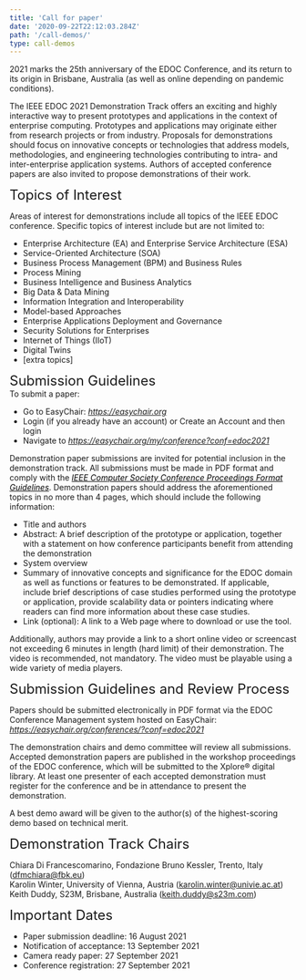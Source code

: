 ```yaml
---
title: 'Call for paper'
date: '2020-09-22T22:12:03.284Z'
path: '/call-demos/'
type: call-demos
---
```


2021 marks the 25th anniversary of the EDOC Conference, and its return to its origin in Brisbane, Australia (as well as online depending on pandemic conditions).

The IEEE EDOC 2021 Demonstration Track offers an exciting and highly interactive way to present prototypes and applications in the context of enterprise computing. Prototypes and applications may originate either from research projects or from industry. Proposals for demonstrations should focus on innovative concepts or technologies that address models, methodologies, and engineering technologies contributing to intra- and inter-enterprise application systems. Authors of accepted conference papers are also invited to propose demonstrations of their work.
<div style="font-size:18pt;">Topics of Interest</div>

Areas of interest for demonstrations include all topics of the IEEE EDOC conference. Specific topics of interest include but are not limited to:

- Enterprise Architecture (EA) and Enterprise Service Architecture (ESA)
- Service-Oriented Architecture (SOA)
- Business Process Management (BPM) and Business Rules
- Process Mining
- Business Intelligence and Business Analytics
- Big Data & Data Mining
- Information Integration and Interoperability
- Model-based Approaches
- Enterprise Applications Deployment and Governance
- Security Solutions for Enterprises
- Internet of Things (IIoT)
- Digital Twins
- [extra topics]

<div style="font-size:18pt;">Submission Guidelines</div>

<div style="margin-bottom: 2pt">To submit a paper:</div>

- Go to EasyChair: <a style="color: black;text-decoration: underline;" href="https://easychair.org/"><i>https://easychair.org</i></a><br/>
- Login (if you already have an account) or Create an Account and then login
- Navigate to <a style="color: black;text-decoration: underline;" href="https://easychair.org/my/conference?conf=edoc2021"><i>https://easychair.org/my/conference?conf=edoc2021</i></a><br/>

Demonstration paper submissions are invited for potential inclusion in the demonstration track. All submissions must be made in PDF format and comply with the <a style="color: black;text-decoration: underline;" href="https://www.ieee.org/conferences_events/conferences/publishing/templates.html"><i>IEEE Computer Society Conference Proceedings Format Guidelines</i></a>. Demonstration papers should address the aforementioned topics in no more than 4 pages, which should include the following information:

- Title and authors
- Abstract: A brief description of the prototype or application, together with a statement on how conference participants benefit from attending the demonstration
- System overview
- Summary of innovative concepts and significance for the EDOC domain as well as functions or features to be demonstrated. If applicable, include brief descriptions of case studies performed using the prototype or application, provide scalability data or pointers indicating where readers can find more information about these case studies.
- Link (optional): A link to a Web page where to download or use the tool.

Additionally, authors may provide a link to a short online video or screencast not exceeding 6 minutes in length (hard limit) of their demonstration. The video is recommended, not mandatory. The video must be playable using a wide variety of media players.

<div style="font-size:18pt;">Submission Guidelines and Review Process</div>

Papers should be submitted electronically in PDF format via the EDOC Conference Management system hosted on EasyChair: <a style="color: black;text-decoration: underline;" href="https://easychair.org/conferences/?conf=edoc2021"><i>https://easychair.org/conferences/?conf=edoc2021</i></a> 

The demonstration chairs and demo committee will review all submissions. Accepted demonstration papers are published in the workshop proceedings of the EDOC conference, which will be submitted to the Xplore® digital library. At least one presenter of each accepted demonstration must register for the conference and be in attendance to present the demonstration.

A best demo award will be given to the author(s) of the highest-scoring demo based on technical merit.

<div style="font-size:18pt;">Demonstration Track Chairs</div>

Chiara Di Francescomarino, Fondazione Bruno Kessler, Trento, Italy (dfmchiara@fbk.eu)<br/>
Karolin Winter, University of Vienna, Austria (karolin.winter@univie.ac.at)<br/>
Keith Duddy, S23M, Brisbane, Australia (keith.duddy@s23m.com)

<div style="font-size:18pt;">Important Dates</div>

- Paper submission deadline:  16 August 2021
- Notification of acceptance:  13 September 2021
- Camera ready paper:  27 September 2021
- Conference registration: 27 September 2021
